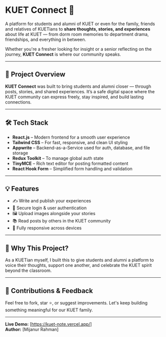 # KUET Connect 🌟

A platform for students and alumni of KUET or even for the family, friends and relatives of KUETians to **share thoughts, stories, and experiences** about life at KUET — from dorm room memories to department drama, friendships, and everything in between.

Whether you're a fresher looking for insight or a senior reflecting on the journey, **KUET Connect** is where our community speaks.

---

## 🚀 Project Overview

**KUET Connect** was built to bring students and alumni closer — through posts, stories, and shared experiences. It’s a safe digital space where the KUET community can express freely, stay inspired, and build lasting connections.

---

## 🛠️ Tech Stack

- **React.js** – Modern frontend for a smooth user experience  
- **Tailwind CSS** – For fast, responsive, and clean UI styling  
- **Appwrite** – Backend-as-a-Service used for auth, database, and file storage  
- **Redux Toolkit** – To manage global auth state  
- **TinyMCE** – Rich text editor for posting formatted content  
- **React Hook Form** – Simplified form handling and validation

---

## 💡 Features

- ✍️ Write and publish your experiences  
- 🔐 Secure login & user authentication  
- 🖼️ Upload images alongside your stories  
- 📚 Read posts by others in the KUET community  
- 📱 Fully responsive across devices

---

## 📌 Why This Project?

As a KUETian myself, I built this to give students and alumni a platform to voice their thoughts, support one another, and celebrate the KUET spirit beyond the classroom.

---

## 🙌 Contributions & Feedback

Feel free to fork, star ⭐, or suggest improvements. Let's keep building something meaningful for our KUET family.

---

**Live Demo:** [https://kuet-note.vercel.app/]  
**Author:** [Mijanur Rahman]


